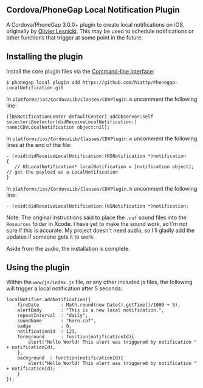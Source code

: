 Cordova/PhoneGap Local Notification Plugin
------------------------------------------

A Cordova/PhoneGap 3.0.0+ plugin to create local notifications on iOS, originally by [Olivier Lesnicki](https://github.com/olivierlesnicki/cordova-ios-LocalNotification). This may be used to 
schedule notifications or other functions that trigger at some point in the future.

Installing the plugin
---------------------

Install the core plugin files via the [Command-line Interface](http://docs.phonegap.com/en/3.0.0/guide_cli_index.md.html#The%20Command-line%20Interface):

    $ phonegap local plugin add https://github.com/hiattp/Phonegap-LocalNotification.git

In `platforms/ios/CordovaLib/Classes/CDVPlugin.m` uncomment the following line:

    [[NSNotificationCenter defaultCenter] addObserver:self selector:@selector(didReceiveLocalNotification:) name:CDVLocalNotification object:nil];

In `platforms/ios/CordovaLib/Classes/CDVPlugin.m` uncomment the following lines at the end of the file:

    - (void)didReceiveLocalNotification:(NSNotification *)notification
    {
       // UILocalNotification* localNotification = [notification object]; // get the payload as a LocalNotification
    }

In `platforms/ios/CordovaLib/Classes/CDVPlugin.h` uncomment the following line:

    - (void)didReceiveLocalNotification:(NSNotification *)notification;

Note: The original instructions said to place the `.caf` sound files into the `Resources` folder in Xcode. I have yet to make the sound work, so I'm not sure if this is accurate. My project doesn't need audio, so I'll gladly add the updates if someone gets it to work.

Aside from the audio, the installation is complete.

Using the plugin
----------------

Within the `www/js/index.js` file, or any other included js files, the following will trigger a local notification after 5 seconds:

    localNotifier.addNotification({
    	fireDate        : Math.round(new Date().getTime()/1000 + 5),
    	alertBody       : "This is a new local notification.",
    	repeatInterval  : "daily",
    	soundName       : "horn.caf",
    	badge           : 0,
    	notificationId  : 123,
    	foreground      : function(notificationId){ 
    		alert("Hello World! This alert was triggered by notification " + notificationId); 
    	},
    	background	: function(notificationId){
    		alert("Hello World! This alert was triggered by notification " + notificationId);
    	}    		
    });